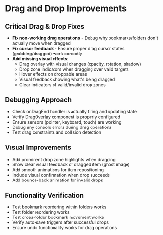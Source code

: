 # Drag and Drop Improvements

## Critical Drag & Drop Fixes
- **Fix non-working drag operations** - Debug why bookmarks/folders don't actually move when dragged
- **Fix cursor feedback** - Ensure proper drag cursor states (grabbing/dragged) work correctly
- **Add missing visual effects**:
  - Drag overlay with visual changes (opacity, rotation, shadow)
  - Drop zone indicators when dragging over valid targets
  - Hover effects on droppable areas
  - Visual feedback showing what's being dragged
  - Clear indicators of valid/invalid drop zones

## Debugging Approach
- Check onDragEnd handler is actually firing and updating state
- Verify DragOverlay component is properly configured
- Ensure sensors (pointer, keyboard, touch) are working
- Debug any console errors during drag operations
- Test drag constraints and collision detection

## Visual Improvements
- Add prominent drop zone highlights when dragging
- Show clear visual feedback of dragged item (ghost image)
- Add smooth animations for item repositioning
- Include visual confirmation when drop succeeds
- Add bounce-back animation for invalid drops

## Functionality Verification
- Test bookmark reordering within folders works
- Test folder reordering works  
- Test cross-folder bookmark movement works
- Verify auto-save triggers after successful drops
- Ensure undo functionality works for drag operations